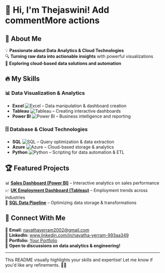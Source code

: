 # 👋 Hi, I'm Thejaswini!  Add commentMore actions

## 🚀 About Me  
💡 **Passionate about Data Analytics & Cloud Technologies**  
🔍 **Turning raw data into actionable insights** with powerful visualizations  
🌟 **Exploring cloud-based data solutions and automation**  

## 🔥 My Skills  

### 📊 **Data Visualization & Analytics**  
- **Excel** ![Excel](https://img.shields.io/badge/MS_Excel-217346?style=flat-square&logo=microsoft-excel&logoColor=white) – Data manipulation & dashboard creation  
- **Tableau** ![Tableau](https://img.shields.io/badge/Tableau-E97627?style=flat-square&logo=tableau&logoColor=white) – Creating interactive dashboards  
- **Power BI** ![Power BI](https://img.shields.io/badge/Power_BI-F2C811?style=flat-square&logo=power-bi&logoColor=white) – Business intelligence and reporting  

### 🗄 **Database & Cloud Technologies**  
- **SQL** ![SQL](https://img.shields.io/badge/SQL-003B57?style=flat-square&logo=mysql&logoColor=white) – Query optimization & data extraction  
- **Azure** ![Azure](https://img.shields.io/badge/Microsoft_Azure-0078D4?style=flat-square&logo=microsoft-azure&logoColor=white) – Cloud-based storage & analytics  
- **Python** ![Python](https://img.shields.io/badge/Python-3776AB?style=flat-square&logo=python&logoColor=white) – Scripting for data automation & ETL  

## 🏆 Featured Projects  
📊 **[Sales Dashboard (Power BI)](your_project_link)** – Interactive analytics on sales performance  
📈 **[UK Employment Dashboard (Tableau)](your_project_link)** – Employment trends across industries  
🧩 **[SQL Data Pipeline](your_project_link)** – Optimizing data storage & transformations  

## 🔗 Connect With Me  
📧 **Email:** navathayerram2002@gmail.com  
🔗 **LinkedIn:** www.linkedin.com/in/navatha-yerram-993aa349  
📁 **Portfolio:** [Your Portfolio](your_link)  
💬 **Open to discussions on data analytics & engineering!**  

---

This README visually highlights your skills and expertise! Let me know if you'd like any refinements. 🚀🔥  
